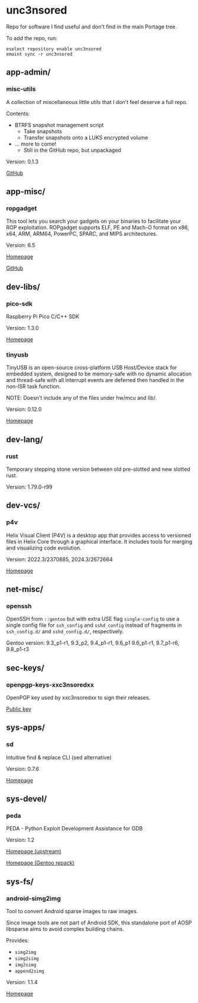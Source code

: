 # unc3nsored
Repo for software I find useful and don't find in the main Portage tree.

To add the repo, run:
```
eselect repository enable unc3nsored
emaint sync -r unc3nsored
```

## app-admin/
### misc-utils
A collection of miscellaneous little utils that I don't feel deserve a full repo.

Contents:
 * BTRFS snapshot management script
   - Take snapshots
   - Transfer snapshots onto a LUKS encrypted volume
 * ... more to come!
   - Still in the GitHub repo, but unpackaged

Version: 0.1.3

[GitHub][misc-utils github]

## app-misc/
### ropgadget
This tool lets you search your gadgets on your binaries to facilitate your ROP exploitation.
ROPgadget supports ELF, PE and Mach-O format on x86, x64, ARM, ARM64, PowerPC, SPARC, and MIPS architectures.

Version: 6.5

[Homepage][rop]

[GitHub][rop github]

## dev-libs/
### pico-sdk
Raspberry Pi Pico C/C++ SDK

Version: 1.3.0

[Homepage][pico sdk]

### tinyusb
TinyUSB is an open-source cross-platform USB Host/Device stack for embedded system, designed to be memory-safe with no dynamic allocation and thread-safe with all interrupt events are deferred then handled in the non-ISR task function.

NOTE: Doesn't include any of the files under hw/mcu and lib/.

Version: 0.12.0

[Homepage][tinyusb]

## dev-lang/
### rust
Temporary stepping stone version between old pre-slotted and new slotted rust.

Version: 1.79.0-r99

## dev-vcs/
### p4v
Helix Visual Client (P4V) is a desktop app that provides access to versioned files in Helix Core through a graphical interface.
It includes tools for merging and visualizing code evolution.

Version: 2022.3/2370885, 2024.3/2672664

[Homepage][p4v]

## net-misc/
### openssh
OpenSSH from `::gentoo` but with extra USE flag `single-config` to use a single
config file for `ssh_config` and `sshd_config` instead of fragments in
`ssh_config.d/` and `sshd_config.d/`, respectively.

Gentoo version: 9.3\_p1-r1, 9.3\_p2, 9.4\_p1-r1, 9.6\_p1 9.6\_p1-r1, 9.7\_p1-r6, 9.8\_p1-r3

## sec-keys/
### openpgp-keys-xxc3nsoredxx
OpenPGP key used by xxc3nsoredxx to sign their releases.

[Public key][pgp]

## sys-apps/
### sd
Intuitive find & replace CLI (sed alternative)

Version: 0.7.6

[Homepage][sd]

## sys-devel/
### peda
PEDA - Python Exploit Development Assistance for GDB

Version: 1.2

[Homepage (upstream)][peda]

[Homepage (Gentoo repack)][peda gentoo]

## sys-fs/
### android-simg2img
Tool to convert Android sparse images to raw images.

Since image tools are not part of Android SDK, this standalone port of AOSP libsparse aims to avoid complex building chains.

Provides:
 * `simg2img`
 * `simg2simg`
 * `img2simg`
 * `append2simg`

Version: 1.1.4

[Homepage][simg2img]


<!-- link refs -->
[misc-utils github]: https://github.com/xxc3nsoredxx/misc-utils
[rop]: https://www.shell-storm.org/project/ROPgadget/
[rop github]: https://github.com/JonathanSalwan/ROPgadget
[pico sdk]: https://github.com/raspberrypi/pico-sdk
[tinyusb]: https://github.com/hathach/tinyusb
[p4v]: https://www.perforce.com/products/helix-core-apps/helix-visual-client-p4v
[sd]: https://github.com/chmln/sd
[peda]: https://github.com/longld/peda
[peda gentoo]: https://github.com/xxc3nsoredxx/peda
[simg2img]: https://github.com/anestisb/android-simg2img

<!-- public key links will stay at the end, raw download last -->
[pgp]: https://raw.githubusercontent.com/xxc3nsoredxx/xxc3nsoredxx/master/pubkey.asc
